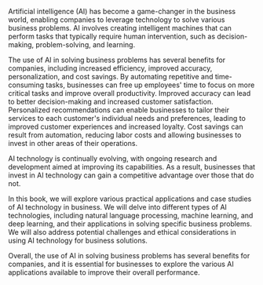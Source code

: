 
Artificial intelligence (AI) has become a game-changer in the business world, enabling companies to leverage technology to solve various business problems. AI involves creating intelligent machines that can perform tasks that typically require human intervention, such as decision-making, problem-solving, and learning.

The use of AI in solving business problems has several benefits for companies, including increased efficiency, improved accuracy, personalization, and cost savings. By automating repetitive and time-consuming tasks, businesses can free up employees' time to focus on more critical tasks and improve overall productivity. Improved accuracy can lead to better decision-making and increased customer satisfaction. Personalized recommendations can enable businesses to tailor their services to each customer's individual needs and preferences, leading to improved customer experiences and increased loyalty. Cost savings can result from automation, reducing labor costs and allowing businesses to invest in other areas of their operations.

AI technology is continually evolving, with ongoing research and development aimed at improving its capabilities. As a result, businesses that invest in AI technology can gain a competitive advantage over those that do not.

In this book, we will explore various practical applications and case studies of AI technology in business. We will delve into different types of AI technologies, including natural language processing, machine learning, and deep learning, and their applications in solving specific business problems. We will also address potential challenges and ethical considerations in using AI technology for business solutions.

Overall, the use of AI in solving business problems has several benefits for companies, and it is essential for businesses to explore the various AI applications available to improve their overall performance.
